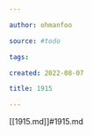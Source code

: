 ```yaml
---

author: ohmanfoo

source: #todo

tags: 

created: 2022-08-07

title: 1915

---
```

[[1915.md]]#1915.md